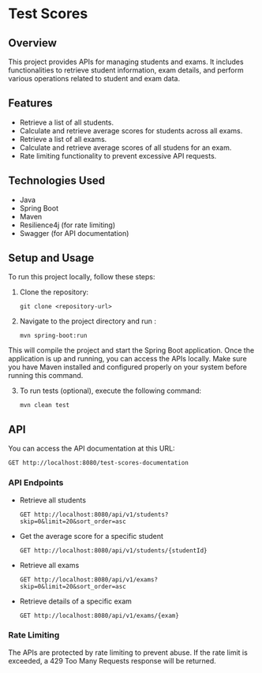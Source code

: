 # Test Scores

## Overview
This project provides APIs for managing students and exams. It includes functionalities to retrieve student information, exam details, and perform various operations related to student and exam data.

## Features
- Retrieve a list of all students.
- Calculate and retrieve average scores for students across all exams.
- Retrieve a list of all exams.
- Calculate and retrieve average scores of all studens for an exam.
- Rate limiting functionality to prevent excessive API requests.

## Technologies Used
- Java
- Spring Boot
- Maven
- Resilience4j (for rate limiting)
- Swagger (for API documentation)

## Setup and Usage
To run this project locally, follow these steps:

1. Clone the repository:
   ```
   git clone <repository-url>

2. Navigate to the project directory and run :
    ```
    mvn spring-boot:run

This will compile the project and start the Spring Boot application. Once the application is up and running, you can access the APIs locally.
Make sure you have Maven installed and configured properly on your system before running this command.

3. To run tests (optional), execute the following command:

   ```
   mvn clean test

## API
You can access the API documentation at this URL:

    GET http://localhost:8080/test-scores-documentation
### API Endpoints
- Retrieve all students
    ``` 
    GET http://localhost:8080/api/v1/students?skip=0&limit=20&sort_order=asc
  
- Get the average score for a specific student
    ```
    GET http://localhost:8080/api/v1/students/{studentId}
- Retrieve all exams
    ```
    GET http://localhost:8080/api/v1/exams?skip=0&limit=20&sort_order=asc
- Retrieve details of a specific exam
    ```
    GET http://localhost:8080/api/v1/exams/{exam}

### Rate Limiting
The APIs are protected by rate limiting to prevent abuse. If the rate limit is exceeded, a 429 Too Many Requests response will be returned.